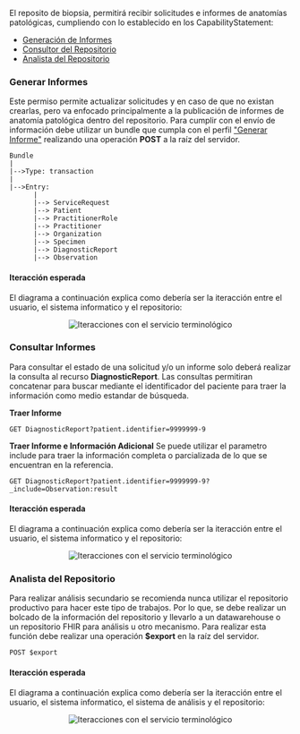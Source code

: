 El reposito de biopsia, permitirá recibir solicitudes e informes de anatomías patológicas, cumpliendo con lo establecido en los CapabilityStatement:

- [Generación de Informes](CapabilityStatement-r2bo-minsal-cliente-informe.html)
- [Consultor del Repositorio](CapabilityStatement-r2bo-minsal-consumidor.html)
- [Analista del Repositorio](CapabilityStatement-r2bo-minsal-analisis.html)


### Generar Informes

Este permiso permite actualizar solicitudes y en caso de que no existan crearlas, pero va enfocado principalmente a la publicación de informes de anatomía patológica dentro del repositorio. Para cumplir con el envío de información debe utilizar un bundle que cumpla con el perfil ["Generar Informe"](StructureDefinition-r2bo-bundle-generar-informe.html) realizando una operación **POST** a la raíz del servidor.

```
Bundle
|
|-->Type: transaction
|
|-->Entry:
      |
      |--> ServiceRequest 
      |--> Patient
      |--> PractitionerRole
      |--> Practitioner
      |--> Organization
      |--> Specimen
      |--> DiagnosticReport
      |--> Observation
```

#### Iteracción esperada 

El diagrama a continuación explica como debería ser la iteracción entre el usuario, el sistema informatico y el repositorio: 

<div align="center"> 
    <img src="envio-informe.svg" alt="Iteracciones con el servicio terminológico">
</div>

### Consultar Informes

Para consultar el estado de una solicitud y/o un informe solo deberá realizar la consulta al recurso **DiagnosticReport**. Las consultas permitiran concatenar para buscar mediante el identificador del paciente para traer la información como medio estandar de búsqueda.

**Traer Informe**

```
GET DiagnosticReport?patient.identifier=9999999-9
```

**Traer Informe e Información Adicional**
Se puede utilizar el parametro include para traer la información completa o parcializada de lo que se encuentran en la referencia.

```
GET DiagnosticReport?patient.identifier=9999999-9?_include=Observation:result
```

#### Iteracción esperada 

El diagrama a continuación explica como debería ser la iteracción entre el usuario, el sistema informatico y el repositorio: 

<div align="center"> 
    <img src="recuperacion-informe.svg" alt="Iteracciones con el servicio terminológico">
</div>

### Analista del Repositorio

Para realizar análisis secundario se recomienda nunca utilizar el repositorio productivo para hacer este tipo de trabajos. Por lo que, se debe realizar un bolcado de la información del repositorio y llevarlo a un datawarehouse o un repositorio FHIR para análisis u otro mecanismo. Para realizar esta función debe realizar una operación **$export** en la raíz del servidor.

```
POST $export
```
#### Iteracción esperada 

El diagrama a continuación explica como debería ser la iteracción entre el usuario, el sistema informatico, el sistema de análisis y el repositorio: 

<div align="center"> 
    <img src="exportar.svg" alt="Iteracciones con el servicio terminológico">
</div>









